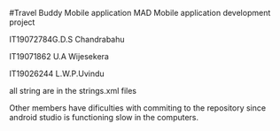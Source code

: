 #Travel Buddy Mobile application
MAD Mobile application development project

IT19072784G.D.S Chandrabahu

IT19071862 U.A Wijesekera

IT19026244 L.W.P.Uvindu

all string are in the strings.xml files

Other members have dificulties with commiting to the repository since android studio is functioning slow in the computers.

